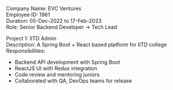 Company Name: EVC Ventures  
Employee ID: 1961  
Duration: 05-Dec-2022 to 17-Feb-2023  
Role: Senior Backend Developer → Tech Lead

Project 1: IITD Admin  
Description: A Spring Boot + React based platform for IITD college  
Responsibilities:
- Backend API development with Spring Boot
- ReactJS UI with Redux integration
- Code review and mentoring juniors
- Collaborated with QA, DevOps teams for release 
